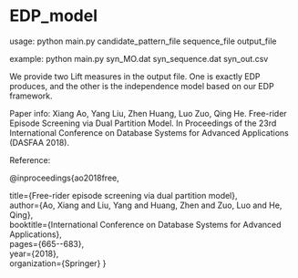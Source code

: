 # EDP_model

usage: python main.py candidate_pattern_file sequence_file output_file

example: python main.py syn_MO.dat syn_sequence.dat syn_out.csv

We provide two Lift measures in the output file. One is exactly EDP produces, and the other is the independence model based on our EDP framework.

Paper info: Xiang Ao, Yang Liu, Zhen Huang, Luo Zuo, Qing He. Free-rider Episode Screening via Dual Partition Model. In Proceedings of the 23rd International Conference on Database Systems for Advanced Applications (DASFAA 2018).

Reference:

@inproceedings{ao2018free,

  title={Free-rider episode screening via dual partition model},  
  author={Ao, Xiang and Liu, Yang and Huang, Zhen and Zuo, Luo and He, Qing},  
  booktitle={International Conference on Database Systems for Advanced Applications},  
  pages={665--683},  
  year={2018},  
  organization={Springer}
  }
